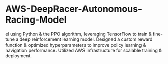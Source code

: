 # AWS-DeepRacer-Autonomous-Racing-Model
el using Python &amp; the PPO algorithm, leveraging TensorFlow to train &amp; fine-tune a deep reinforcement learning model. Designed a custom reward function &amp; optimized hyperparameters to improve policy learning &amp; navigation performance. Utilized AWS infrastructure for scalable training &amp; deployment.
